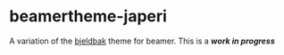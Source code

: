 # beamertheme-japeri
A variation of the [bjeldbak](https://github.com/martinbjeldbak/beamertheme-bjeldbak) theme for beamer.
This is a ***work in progress***
